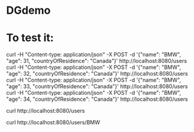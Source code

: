# DGdemo


# To test it:

curl -H "Content-type: application/json" -X POST -d '{"name": "BMW", "age": 31, "countryOfResidence": "Canada"}' http://localhost:8080/users
curl -H "Content-type: application/json" -X POST -d '{"name": "BMW", "age": 32, "countryOfResidence": "Canada"}' http://localhost:8080/users
curl -H "Content-type: application/json" -X POST -d '{"name": "BMW", "age": 33, "countryOfResidence": "Canada"}' http://localhost:8080/users
curl -H "Content-type: application/json" -X POST -d '{"name": "BMW", "age": 34, "countryOfResidence": "Canada"}' http://localhost:8080/users


curl http://localhost:8080/users


curl http://localhost:8080/users/BMW
